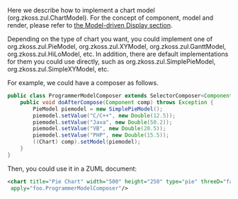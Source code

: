 Here we describe how to implement a chart model
(<javadoc type="interface">org.zkoss.zul.ChartModel</javadoc>). For the
concept of component, model and render, please refer to [the
Model-driven Display
section]({{site.baseurl}}/zk_dev_ref/mvc/model/list_model#Model-driven_Display).

Depending on the type of chart you want, you could implement one of
<javadoc type="interface">org.zkoss.zul.PieModel</javadoc>,
<javadoc type="interface">org.zkoss.zul.XYModel</javadoc>,
<javadoc type="interface">org.zkoss.zul.GanttModel</javadoc>,
<javadoc type="interface">org.zkoss.zul.HiLoModel</javadoc>, etc. In
addition, there are default implementations for them you could use
directly, such as <javadoc>org.zkoss.zul.SimplePieModel</javadoc>,
<javadoc>org.zkoss.zul.SimpleXYModel</javadoc>, etc.

For example, we could have a composer as follows.

```java
public class ProgrammerModelComposer extends SelectorComposer<Component> {
    public void doAfterCompose(Component comp) throws Exception {
        PieModel piemodel = new SimplePieModel();
        piemodel.setValue("C/C++", new Double(12.5));
        piemodel.setValue("Java", new Double(50.2));
        piemodel.setValue("VB", new Double(20.5));
        piemodel.setValue("PHP", new Double(15.5));
        ((Chart) comp).setModel(piemodel);
    }
}
```

Then, you could use it in a ZUML document:

```xml
<chart title="Pie Chart" width="500" height="250" type="pie" threeD="false" fgAlpha="128"
 apply="foo.ProgrammerModelComposer"/>
```
